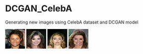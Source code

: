 # DCGAN_CelebA
Generating new images using CelebA dataset and DCGAN model


![Image 1](https://github.com/saeidtaleghani23/DCGAN_CelebA/blob/main/generated_img_189_3_Good.png)
![Image 2](https://github.com/saeidtaleghani23/DCGAN_CelebA/blob/main/generated_img_193_3_Good.png)
![Image 3](https://github.com/saeidtaleghani23/DCGAN_CelebA/blob/main/generated_img_195_4_Good.png)
![Image 4](https://github.com/saeidtaleghani23/DCGAN_CelebA/blob/main/generated_img_197_3_Good.png)




